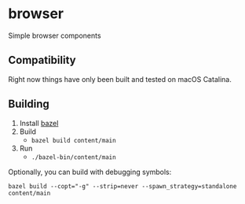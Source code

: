# browser
Simple browser components

## Compatibility

Right now things have only been built and tested on macOS Catalina.

## Building

1. Install [bazel](https://docs.bazel.build/versions/master/install.html)
1. Build
   - `bazel build content/main`
1. Run
   - `./bazel-bin/content/main`

Optionally, you can build with debugging symbols:

```bazel build --copt="-g" --strip=never --spawn_strategy=standalone content/main```
